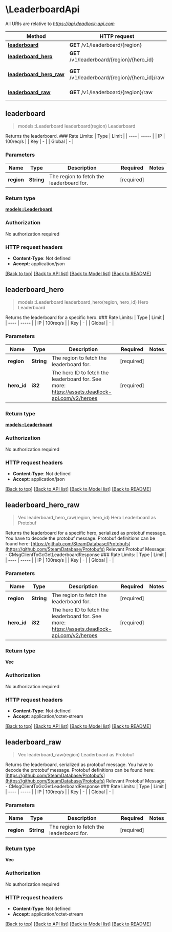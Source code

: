 # \LeaderboardApi

All URIs are relative to *https://api.deadlock-api.com*

Method | HTTP request | Description
------------- | ------------- | -------------
[**leaderboard**](LeaderboardApi.md#leaderboard) | **GET** /v1/leaderboard/{region} | Leaderboard
[**leaderboard_hero**](LeaderboardApi.md#leaderboard_hero) | **GET** /v1/leaderboard/{region}/{hero_id} | Hero Leaderboard
[**leaderboard_hero_raw**](LeaderboardApi.md#leaderboard_hero_raw) | **GET** /v1/leaderboard/{region}/{hero_id}/raw | Hero Leaderboard as Protobuf
[**leaderboard_raw**](LeaderboardApi.md#leaderboard_raw) | **GET** /v1/leaderboard/{region}/raw | Leaderboard as Protobuf



## leaderboard

> models::Leaderboard leaderboard(region)
Leaderboard

 Returns the leaderboard.  ### Rate Limits: | Type | Limit | | ---- | ----- | | IP | 100req/s | | Key | - | | Global | - |     

### Parameters


Name | Type | Description  | Required | Notes
------------- | ------------- | ------------- | ------------- | -------------
**region** | **String** | The region to fetch the leaderboard for. | [required] |

### Return type

[**models::Leaderboard**](Leaderboard.md)

### Authorization

No authorization required

### HTTP request headers

- **Content-Type**: Not defined
- **Accept**: application/json

[[Back to top]](#) [[Back to API list]](../README.md#documentation-for-api-endpoints) [[Back to Model list]](../README.md#documentation-for-models) [[Back to README]](../README.md)


## leaderboard_hero

> models::Leaderboard leaderboard_hero(region, hero_id)
Hero Leaderboard

 Returns the leaderboard for a specific hero.  ### Rate Limits: | Type | Limit | | ---- | ----- | | IP | 100req/s | | Key | - | | Global | - |     

### Parameters


Name | Type | Description  | Required | Notes
------------- | ------------- | ------------- | ------------- | -------------
**region** | **String** | The region to fetch the leaderboard for. | [required] |
**hero_id** | **i32** | The hero ID to fetch the leaderboard for. See more: <https://assets.deadlock-api.com/v2/heroes> | [required] |

### Return type

[**models::Leaderboard**](Leaderboard.md)

### Authorization

No authorization required

### HTTP request headers

- **Content-Type**: Not defined
- **Accept**: application/json

[[Back to top]](#) [[Back to API list]](../README.md#documentation-for-api-endpoints) [[Back to Model list]](../README.md#documentation-for-models) [[Back to README]](../README.md)


## leaderboard_hero_raw

> Vec<i32> leaderboard_hero_raw(region, hero_id)
Hero Leaderboard as Protobuf

 Returns the leaderboard for a specific hero, serialized as protobuf message.  You have to decode the protobuf message.  Protobuf definitions can be found here: [https://github.com/SteamDatabase/Protobufs](https://github.com/SteamDatabase/Protobufs)  Relevant Protobuf Message: - CMsgClientToGcGetLeaderboardResponse  ### Rate Limits: | Type | Limit | | ---- | ----- | | IP | 100req/s | | Key | - | | Global | - |     

### Parameters


Name | Type | Description  | Required | Notes
------------- | ------------- | ------------- | ------------- | -------------
**region** | **String** | The region to fetch the leaderboard for. | [required] |
**hero_id** | **i32** | The hero ID to fetch the leaderboard for. See more: <https://assets.deadlock-api.com/v2/heroes> | [required] |

### Return type

**Vec<i32>**

### Authorization

No authorization required

### HTTP request headers

- **Content-Type**: Not defined
- **Accept**: application/octet-stream

[[Back to top]](#) [[Back to API list]](../README.md#documentation-for-api-endpoints) [[Back to Model list]](../README.md#documentation-for-models) [[Back to README]](../README.md)


## leaderboard_raw

> Vec<i32> leaderboard_raw(region)
Leaderboard as Protobuf

 Returns the leaderboard, serialized as protobuf message.  You have to decode the protobuf message.  Protobuf definitions can be found here: [https://github.com/SteamDatabase/Protobufs](https://github.com/SteamDatabase/Protobufs)  Relevant Protobuf Message: - CMsgClientToGcGetLeaderboardResponse  ### Rate Limits: | Type | Limit | | ---- | ----- | | IP | 100req/s | | Key | - | | Global | - |     

### Parameters


Name | Type | Description  | Required | Notes
------------- | ------------- | ------------- | ------------- | -------------
**region** | **String** | The region to fetch the leaderboard for. | [required] |

### Return type

**Vec<i32>**

### Authorization

No authorization required

### HTTP request headers

- **Content-Type**: Not defined
- **Accept**: application/octet-stream

[[Back to top]](#) [[Back to API list]](../README.md#documentation-for-api-endpoints) [[Back to Model list]](../README.md#documentation-for-models) [[Back to README]](../README.md)

